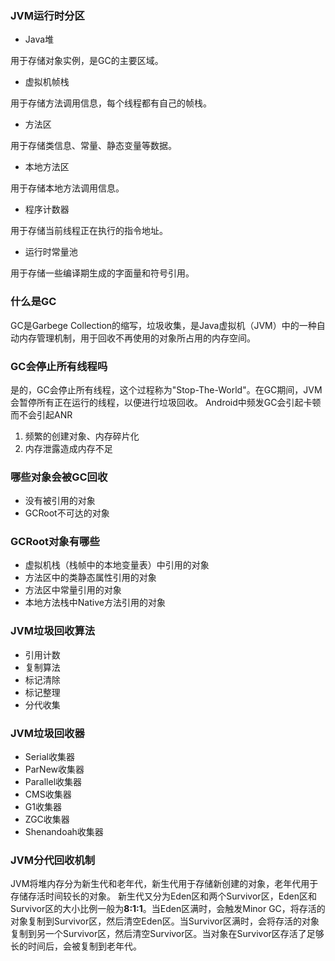 ### JVM运行时分区
* Java堆

用于存储对象实例，是GC的主要区域。
* 虚拟机帧栈

用于存储方法调用信息，每个线程都有自己的帧栈。
* 方法区

用于存储类信息、常量、静态变量等数据。
* 本地方法区

用于存储本地方法调用信息。
* 程序计数器

用于存储当前线程正在执行的指令地址。
* 运行时常量池

用于存储一些编译期生成的字面量和符号引用。


### 什么是GC
GC是Garbege Collection的缩写，垃圾收集，是Java虚拟机（JVM）中的一种自动内存管理机制，用于回收不再使用的对象所占用的内存空间。

### GC会停止所有线程吗
是的，GC会停止所有线程，这个过程称为"Stop-The-World"。在GC期间，JVM会暂停所有正在运行的线程，以便进行垃圾回收。
Android中频发GC会引起卡顿而不会引起ANR
1. 频繁的创建对象、内存碎片化
2. 内存泄露造成内存不足

### 哪些对象会被GC回收
* 没有被引用的对象 
* GCRoot不可达的对象

### GCRoot对象有哪些
* 虚拟机栈（栈帧中的本地变量表）中引用的对象
* 方法区中的类静态属性引用的对象
* 方法区中常量引用的对象
* 本地方法栈中Native方法引用的对象


### JVM垃圾回收算法
* 引用计数
* 复制算法
* 标记清除
* 标记整理
* 分代收集

### JVM垃圾回收器
* Serial收集器
* ParNew收集器
* Parallel收集器
* CMS收集器
* G1收集器
* ZGC收集器
* Shenandoah收集器


### JVM分代回收机制
JVM将堆内存分为新生代和老年代，新生代用于存储新创建的对象，老年代用于存储存活时间较长的对象。
新生代又分为Eden区和两个Survivor区，Eden区和Survivor区的大小比例一般为<b>8:1:1</b>。当Eden区满时，会触发Minor GC，将存活的对象复制到Survivor区，然后清空Eden区。当Survivor区满时，会将存活的对象复制到另一个Survivor区，然后清空Survivor区。当对象在Survivor区存活了足够长的时间后，会被复制到老年代。
